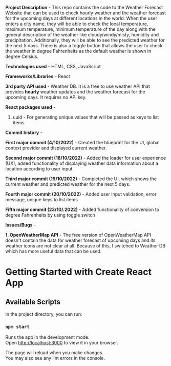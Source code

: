
**Project Description** - This repo contains the code to the Weather Forecast Website that can be used to check hourly weather and the weather forecast for the upcoming days at different locations in the world. When the user enters a city name, they will be able to check the local temperature, maximum temperature, minimum temperature of the day along with the general description of the weather like cloudy/windy/misty, humidity and precipitation. Additionally, they will be able to see the predicted weather for the next 5 days. There is also a toggle button that allows the user to check the weather in degree Fahrenheits as the default weather is shown in degree Celsius.  

**Technologies used** - HTML, CSS, JavaScript

**Frameworks/Libraries** - React

**3rd party API used** - Weather DB. It is a free to use weather API that provides **hourly** weather updates and the weather forecast for the upcoming days. It requires no API key. 

**React packages used** - 

1. uuid - For generating unique values that will be passed as keys to list items

**Commit history** - 

**First major commit (4/10/2022)** - Created the blueprint for the UI, global context provider and displayed current weather. 

**Second major commit (18/10/2022)** - Added the loader for user experience (UX), added functionality of displaying weather data information about a location according to user input.

**Third major commit (19/10/2022)** - Completed the UI, which shows the current weather and predicted weather for the next 5 days.  

**Fourth major commit (20/10/2022)** - Added user input validation, error message, unique keys to list items

**Fifth major commit (23/10/.2022)** - Added functionality of conversion to degree Fahrenheits by using toggle switch

**Issues/Bugs** - 

**1. OpenWeatherMap API** - The free version of OpenWeatherMap API doesn't contain the data for weather forecast of upcoming days and its weather icons are not clear at all. Because of this, I switched to Weather DB which has more useful data that can be used.  

# Getting Started with Create React App

## Available Scripts

In the project directory, you can run:

### `npm start`

Runs the app in the development mode.\
Open [http://localhost:3000](http://localhost:3000) to view it in your browser.

The page will reload when you make changes.\
You may also see any lint errors in the console.


